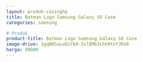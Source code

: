 ```yaml
---
layout: produk-casinghp
title: Batman Logo Samsung Galaxy S9 Case
categories: samsung

# Produk
product-title: Batman Logo Samsung Galaxy S9 Case
image-drive: 1gqN6SuLw0iY60-2vl8Mb3chh0tnYJRo8
harga: 90000
---
```

